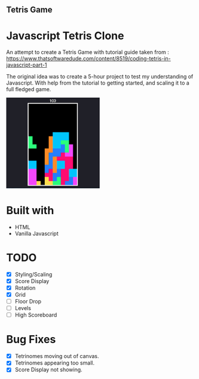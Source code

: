 Tetris Game
-----------------------
# Javascript Tetris Clone

An attempt to create a Tetris Game with tutorial guide taken from : https://www.thatsoftwaredude.com/content/8519/coding-tetris-in-javascript-part-1

The original idea was to create a 5-hour project to test my understanding of Javascript. With help from the tutorial to getting started, and scaling it to a full fledged game.

<img src="game.png" width="250">

# Built with
- HTML
- Vanilla Javascript

# TODO
- [x] Styling/Scaling
- [x] Score Display
- [x] Rotation
- [x] Grid
- [ ] Floor Drop
- [ ] Levels
- [ ] High Scoreboard

# Bug Fixes
- [x] Tetrinomes moving out of canvas.
- [x] Tetrinomes appearing too small.
- [x] Score Display not showing.
